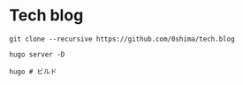 # Tech blog

```
git clone --recursive https://github.com/0shima/tech.blog

hugo server -D

hugo # ビルド
```
